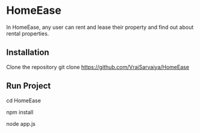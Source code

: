 # HomeEase

In HomeEase, any user can rent and lease their property and find out about rental properties.


## Installation

Clone the repository
git clone https://github.com/VrajSarvaiya/HomeEase

## Run Project
cd HomeEase

npm install

node app.js
